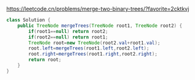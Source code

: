 https://leetcode.cn/problems/merge-two-binary-trees/?favorite=2cktkvj

```java
class Solution {
    public TreeNode mergeTrees(TreeNode root1, TreeNode root2) {
        if(root1==null) return root2;
        if(root2==null) return root1;
        TreeNode root=new TreeNode(root2.val+root1.val);
        root.left=mergeTrees(root1.left,root2.left);
        root.right=mergeTrees(root1.right,root2.right);
        return root;
    }
}
